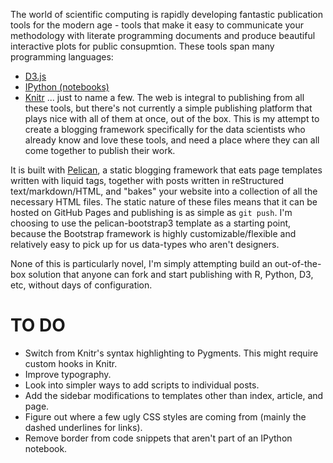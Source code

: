 The world of scientific computing is rapidly developing fantastic publication tools for the modern age - tools that make it easy to communicate your methodology with literate programming documents and produce beautiful interactive plots for public consupmtion. These tools span many programming languages:
- [D3.js](d3js.org)
- [IPython (notebooks)](http://ipython.org/notebook)
- [Knitr](http://yihui.name/knitr/)
... just to name a few. The web is integral to publishing from all these tools, but there's not currently a simple publishing platform that plays nice with all of them at once, out of the box. This is my attempt to create a blogging framework specifically for the data scientists who already know and love these tools, and need a place where they can all come together to publish their work.

It is built with [Pelican](http://docs.getpelican.com), a static blogging framework that eats page templates written with liquid tags, together with posts written in reStructured text/markdown/HTML, and "bakes" your website into a collection of all the necessary HTML files. The static nature of these files means that it can be hosted on GitHub Pages and publishing is as simple as `git push`. I'm choosing to use the pelican-bootstrap3 template as a starting point, because the Bootstrap framework is highly customizable/flexible and relatively easy to pick up for us data-types who aren't designers. 

None of this is particularly novel, I'm simply attempting build an out-of-the-box solution that anyone can fork and start publishing with R, Python, D3, etc, without days of configuration.

TO DO
=====

- Switch from Knitr's syntax highlighting to Pygments. This might require custom hooks in Knitr.
- Improve typography.
- Look into simpler ways to add scripts to individual posts.
- Add the sidebar modifications to templates other than index, article, and page.
- Figure out where a few ugly CSS styles are coming from (mainly the dashed underlines for links).
- Remove border from code snippets that aren't part of an IPython notebook.
